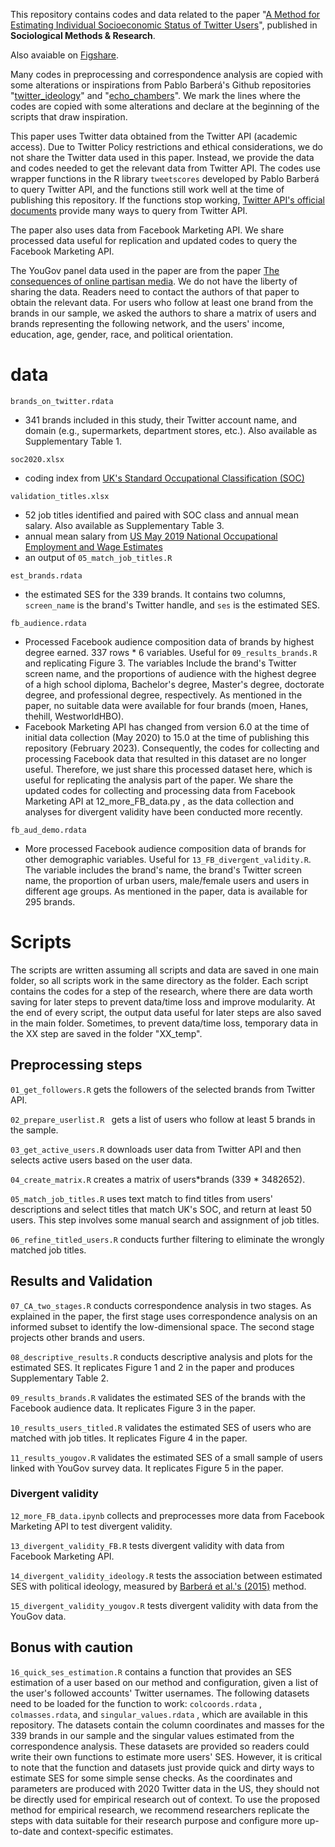 This repository contains codes and data related to the paper "[A Method for Estimating Individual Socioeconomic Status of Twitter Users](https://journals.sagepub.com/doi/10.1177/00491241231168665)", published in **Sociological Methods & Research**.

Also avaiable on [Figshare](https://doi.org/10.6084/m9.figshare.22007000.v1).

Many codes in preprocessing and correspondence analysis are copied with some alterations or inspirations from Pablo Barberá's Github repositories "[twitter_ideology](https://github.com/pablobarbera/twitter_ideology)" and "[echo_chambers](https://github.com/pablobarbera/echo_chambers)". We mark the lines where the codes are copied with some alterations and declare at the beginning of the scripts that draw inspiration. 

This paper uses Twitter data obtained from the Twitter API (academic access). Due to Twitter Policy restrictions and ethical considerations, we do not share the Twitter data used in this paper. Instead, we provide the data and codes needed to get the relevant data from Twitter API. The codes use wrapper functions in the R library `tweetscores` developed by Pablo Barberá to query Twitter API, and the functions still work well at the time of publishing this repository. If the functions stop working, [Twitter API's official documents](https://developer.twitter.com/en/docs/twitter-api) provide many ways to query from Twitter API. 

The paper also uses data from Facebook Marketing API. We share processed data useful for replication and updated codes to query the Facebook Marketing API.

The YouGov panel data used in the paper are from the paper [The consequences of online partisan media]([https://doi.org/10.1073/pnas.201346411](https://doi.org/10.1073/pnas.2013464118)). We do not have the liberty of sharing the data. Readers need to contact the authors of that paper to obtain the relevant data. For users who follow at least one brand from the brands in our sample, we asked the authors to share a matrix of users and brands representing the following network, and the users' income, education, age, gender, race, and political orientation. 

# data

`brands_on_twitter.rdata`

- 341 brands included in this study, their Twitter account name, and domain (e.g., supermarkets, department stores, etc.). Also available as Supplementary Table 1.

`soc2020.xlsx`

- coding index from [UK's Standard Occupational Classification (SOC)](https://www.ons.gov.uk/methodology/classificationsandstandards/standardoccupationalclassificationsoc/soc2020/soc2020volume2codingrulesandconventions)

`validation_titles.xlsx`

- 52 job titles identified and paired with SOC class and annual mean salary. Also available as Supplementary Table 3.
- annual mean salary from [US May 2019 National Occupational Employment and Wage Estimates](https://www.bls.gov/oes/2019/may/oes_nat.htm)
- an output of `05_match_job_titles.R`

`est_brands.rdata`

- the estimated SES for the 339 brands. It contains two columns, `screen_name` is the brand's Twitter handle, and `ses` is the estimated SES.

`fb_audience.rdata`

- Processed Facebook audience composition data of brands by highest degree earned. 337 rows * 6 variables. Useful for `09_results_brands.R` and replicating Figure 3. The variables Include the brand's Twitter screen name, and the proportions of audience with the highest degree of a high school diploma, Bachelor's degree, Master's degree, doctorate degree, and professional degree, respectively. As mentioned in the paper, no suitable data were available for four brands (moen, Hanes, thehill, WestworldHBO). 
- Facebook Marketing API has changed from version 6.0 at the time of initial data collection (May 2020) to 15.0 at the time of publishing this repository (February 2023). Consequently, the codes for collecting and processing Facebook data that resulted in this dataset are no longer useful. Therefore, we just share this processed dataset here, which is useful for replicating the analysis part of the paper. We share the updated codes for collecting and processing data from Facebook Marketing API at 12_more_FB_data.py , as the data collection and analyses for divergent validity have been conducted more recently. 

`fb_aud_demo.rdata`

- More processed Facebook audience composition data of brands for other demographic variables. Useful for `13_FB_divergent_validity.R`. The variable includes the brand's name, the brand's Twitter screen name, the proportion of urban users, male/female users and users in different age groups. As mentioned in the paper, data is available for 295 brands.

# Scripts

The scripts are written assuming all scripts and data are saved in one main folder, so all scripts work in the same directory as the folder. Each script contains the codes for a step of the research, where there are data worth saving for later steps to prevent data/time loss and improve modularity. At the end of every script, the output data useful for later steps are also saved in the main folder. Sometimes, to prevent data/time loss, temporary data in the XX step are saved in the folder "XX_temp". 

## Preprocessing steps

`01_get_followers.R` gets the followers of the selected brands from Twitter API. 

`02_prepare_userlist.R ` gets a list of users who follow at least 5 brands in the sample.

`03_get_active_users.R` downloads user data from Twitter API and then selects active users based on the user data. 

`04_create_matrix.R` creates a matrix of users*brands (339 * 3482652). 

`05_match_job_titles.R` uses text match to find titles from users' descriptions and select titles that match UK's SOC, and return at least 50 users. This step involves some manual search and assignment of job titles.

`06_refine_titled_users.R` conducts further filtering to eliminate the wrongly matched job titles.

## Results and Validation

`07_CA_two_stages.R` conducts correspondence analysis in two stages. As explained in the paper, the first stage uses correspondence analysis on an informed subset to identify the low-dimensional space. The second stage projects other brands and users.

`08_descriptive_results.R` conducts descriptive analysis and plots for the estimated SES. It replicates Figure 1 and 2 in the paper and produces Supplementary Table 2.

`09_results_brands.R` validates the estimated SES of the brands with the Facebook audience data. It replicates Figure 3 in the paper.

`10_results_users_titled.R` validates the estimated SES of users who are matched with job titles. It replicates Figure 4 in the paper.

`11_results_yougov.R` validates the estimated SES of a small sample of users linked with YouGov survey data. It replicates Figure 5 in the paper. 

 ### Divergent validity

`12_more_FB_data.ipynb` collects and preprocesses more data from Facebook Marketing API to test divergent validity.

`13_divergent_validity_FB.R` tests divergent validity with data from Facebook Marketing API.

`14_divergent_validity_ideology.R`  tests the association between estimated SES with political ideology, measured by [Barberá et al.'s (2015)](https://doi.org/10.1177/0956797615594620) method.

`15_divergent_validity_yougov.R` tests divergent validity with data from the YouGov data.

## Bonus with caution

`16_quick_ses_estimation.R` contains a function that provides an SES estimation of a user based on our method and configuration, given a list of the user's followed accounts' Twitter usernames. The following datasets need to be loaded for the function to work: `colcoords.rdata` , `colmasses.rdata`, and `singular_values.rdata` , which are available in this repository. The datasets contain the column coordinates and masses for the 339 brands in our sample and the singular values estimated from the correspondence analysis. These datasets are provided so readers could write their own functions to estimate more users' SES. However, it is critical to note that the function and datasets just provide quick and dirty ways to estimate SES for some simple sense checks. As the coordinates and parameters are produced with 2020 Twitter data in the US, they should not be directly used for empirical research out of context. To use the proposed method for empirical research, we recommend researchers replicate the steps with data suitable for their research purpose and configure more up-to-date and context-specific estimates.

